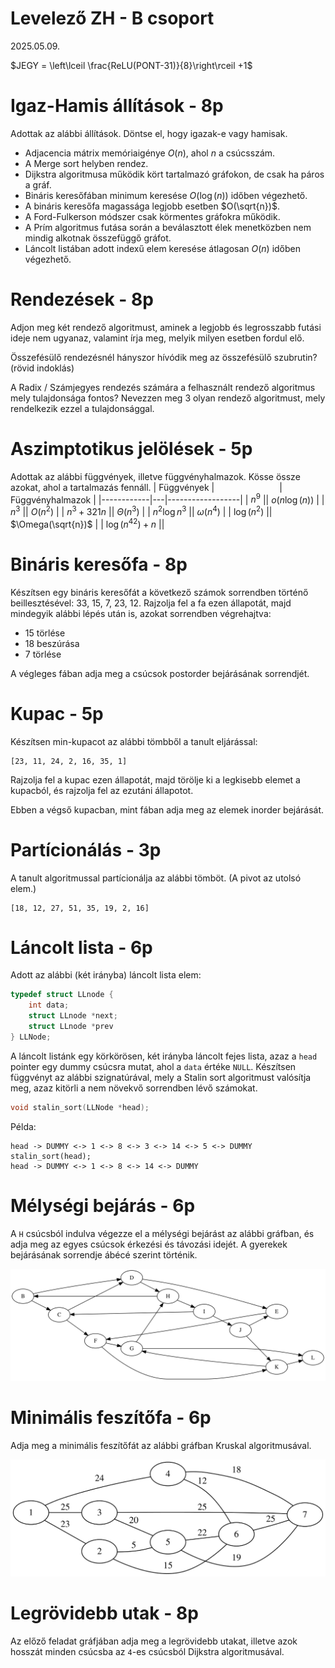 # Levelező ZH - B csoport
2025.05.09.


$JEGY = \left\lceil \frac{ReLU(PONT-31)}{8}\right\rceil +1$

# Igaz-Hamis állítások - 8p
Adottak az alábbi állítások. Döntse el, hogy igazak-e vagy hamisak.
 - Adjacencia mátrix memóriaigénye $O(n)$, ahol $n$ a csúcsszám.
 - A Merge sort helyben rendez.
 - Dijkstra algoritmusa működik kört tartalmazó gráfokon, de csak ha páros a gráf.
 - Bináris keresőfában minimum keresése $O(\log(n))$ időben végezhető.
 - A bináris keresőfa magassága legjobb esetben $O(\sqrt{n})$.
 - A Ford-Fulkerson módszer csak körmentes gráfokra működik.
 - A Prím algoritmus futása során a beválasztott élek menetközben nem mindig alkotnak összefüggő gráfot.
 - Láncolt listában adott indexű elem keresése átlagosan $O(n)$ időben végezhető.

# Rendezések - 8p

Adjon meg két rendező algoritmust, aminek a legjobb és legrosszabb futási ideje nem ugyanaz, valamint írja meg, melyik milyen esetben fordul elő.

Összefésülő rendezésnél hányszor hívódik meg az összefésülő szubrutin? (rövid indoklás)

A Radix / Számjegyes rendezés számára a felhasznált rendező algoritmus mely tulajdonsága fontos? Nevezzen meg 3 olyan rendező algoritmust, mely rendelkezik ezzel a tulajdonsággal.

# Aszimptotikus jelölések - 5p
Adottak az alábbi függvények, illetve függvényhalmazok. Kösse össze azokat, ahol a tartalmazás fennáll. 
| Függvények | <span style="display:inline-block; width:100px; visibility:hidden;"></span>| Függvényhalmazok |
|------------|---|------------------|
| $n^9$ || $o(n\log(n))$ |
| $n^3$ || $O(n^2)$ |
| $n^3 + 321n$ || $\Theta(n^3)$ |
| $n^2 \log n^3$ || $\omega(n^4)$ |
| $\log(n^2)$ || $\Omega(\sqrt{n})$ |
| $\log(n^{42})+n$ || 

# Bináris keresőfa - 8p
Készítsen egy bináris keresőfát a következő számok sorrendben történő beillesztésével: 33, 15, 7, 23, 12. 
Rajzolja fel a fa ezen állapotát, majd mindegyik alábbi lépés után is, azokat sorrendben végrehajtva:
 - 15 törlése
 - 18 beszúrása
 - 7 törlése

A végleges fában adja meg a csúcsok postorder bejárásának sorrendjét.

# Kupac - 5p
Készítsen min-kupacot az alábbi tömbből a tanult eljárással:
```
[23, 11, 24, 2, 16, 35, 1]
```
Rajzolja fel a kupac ezen állapotát, majd törölje ki a legkisebb elemet a kupacból, és rajzolja fel az ezutáni állapotot.

Ebben a végső kupacban, mint fában adja meg az elemek inorder bejárását.

# Partícionálás - 3p
A tanult algoritmussal partícionálja az alábbi tömböt. (A pivot az utolsó elem.)
```
[18, 12, 27, 51, 35, 19, 2, 16]
```

# Láncolt lista - 6p
Adott az alábbi (két irányba) láncolt lista elem:
```c
typedef struct LLnode {
    int data;
    struct LLnode *next;
    struct LLnode *prev
} LLNode;
```
A láncolt listánk egy körkörösen, két irányba láncolt fejes lista, azaz a `head` pointer egy dummy csúcsra mutat, ahol a `data` értéke `NULL`. Készítsen függvényt az alábbi szignatúrával, mely a Stalin sort algoritmust valósítja meg, azaz kitörli a nem növekvő sorrendben lévő számokat.
```c
void stalin_sort(LLNode *head);
```
Példa:
```
head -> DUMMY <-> 1 <-> 8 <-> 3 <-> 14 <-> 5 <-> DUMMY
stalin_sort(head);
head -> DUMMY <-> 1 <-> 8 <-> 14 <-> DUMMY
```

# Mélységi bejárás - 6p
A `H` csúcsból indulva végezze el a mélységi bejárást az alábbi gráfban, és adja meg az egyes csúcsok érkezési és távozási idejét. A gyerekek bejárásának sorrendje ábécé szerint történik. 

![Mélységi bejárás](dfs.svg)

# Minimális feszítőfa - 6p

Adja meg a minimális feszítőfát az alábbi gráfban Kruskal algoritmusával. 

![Minimális keresőfa](mst.svg)


# Legrövidebb utak - 8p

Az előző feladat gráfjában adja meg a legrövidebb utakat, illetve azok hosszát minden csúcsba az `4`-es csúcsból Dijkstra algoritmusával. 


